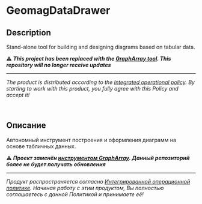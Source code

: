 # GeomagDataDrawer

## Description

Stand-alone tool for building and designing diagrams based on tabular data.

:warning: ***This project has been replaced with the [GraphArray tool](https://adslbarxatov.github.io/GraphArray). This repository will no longer receive updates***

---

*The product is distributed according to the [Integrated operational policy](https://adslbarxatov.github.io/IOP).
By starting to work with this product, you fully agree with this Policy and accept it!*

&nbsp;



## Описание

Автономный инструмент построения и оформления диаграмм на основе табличных данных.

:warning: ***Проект заменён [инструментом GraphArray](https://adslbarxatov.github.io/GraphArray/ru). Данный репозиторий более не будет получать обновления***

---

*Продукт распространяется согласно [Интегрированной операционной политике](https://adslbarxatov.github.io/IOP/ru).
Начиная работу с этим продуктом, Вы полностью соглашаетесь с данной Политикой и принимаете её!*
